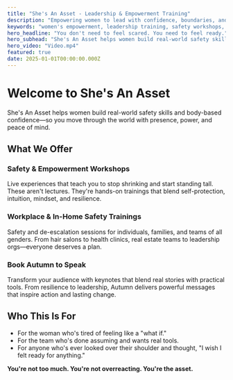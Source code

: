 ```yaml
---
title: "She's An Asset - Leadership & Empowerment Training"
description: "Empowering women to lead with confidence, boundaries, and real strength. Women's safety workshops, corporate training, and leadership development."
keywords: "women's empowerment, leadership training, safety workshops, corporate training, Autumn coaching"
hero_headline: "You don't need to feel scared. You need to feel ready."
hero_subhead: "She's An Asset helps women build real-world safety skills and body-based confidence—so you move through the world with presence, power, and peace of mind."
hero_video: "Video.mp4"
featured: true
date: 2025-01-01T00:00:00.000Z
---
```


# Welcome to She's An Asset

She's An Asset helps women build real-world safety skills and body-based confidence—so you move through the world with presence, power, and peace of mind.

## What We Offer

### Safety & Empowerment Workshops
Live experiences that teach you to stop shrinking and start standing tall. These aren't lectures. They're hands-on trainings that blend self-protection, intuition, mindset, and resilience.

### Workplace & In-Home Safety Trainings
Safety and de-escalation sessions for individuals, families, and teams of all genders. From hair salons to health clinics, real estate teams to leadership orgs—everyone deserves a plan.

### Book Autumn to Speak
Transform your audience with keynotes that blend real stories with practical tools. From resilience to leadership, Autumn delivers powerful messages that inspire action and lasting change.

## Who This Is For

- For the woman who's tired of feeling like a "what if."
- For the team who's done assuming and wants real tools.
- For anyone who's ever looked over their shoulder and thought, "I wish I felt ready for anything."

**You're not too much. You're not overreacting. You're the asset.**
